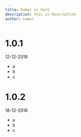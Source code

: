 ```yaml
---
title: kamal is here
description: this is description
author: kamal
---
```


# 1.0.1 

12-12-2018

* a
* b
* c

# 1.0.2

18-12-2018

* a
* b
* c
